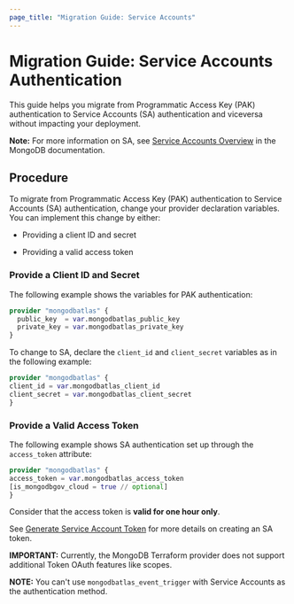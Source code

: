 ```yaml
---
page_title: "Migration Guide: Service Accounts"
---
```


# Migration Guide: Service Accounts Authentication

This guide helps you migrate from Programmatic Access Key (PAK) authentication to Service
Accounts (SA) authentication and viceversa without impacting your deployment.

**Note:** For more information on SA, see [Service Accounts Overview](https://www.mongodb.com/docs/atlas/api/service-accounts-overview/)
in the MongoDB documentation.

## Procedure

To migrate from Programmatic Access Key (PAK) authentication to Service
Accounts (SA) authentication, change your provider declaration variables. You can implement
this change by either:

- Providing a client ID and secret

- Providing a valid access token

### Provide a Client ID and Secret

The following example shows the variables for PAK authentication:

```terraform
provider "mongodbatlas" {
  public_key  = var.mongodbatlas_public_key
  private_key = var.mongodbatlas_private_key
}
```

To change to SA, declare the `client_id` and `client_secret` variables as in the following example:

```terraform
provider "mongodbatlas" {
client_id = var.mongodbatlas_client_id
client_secret = var.mongodbatlas_client_secret
}
```

### Provide a Valid Access Token

The following example shows SA authentication set up through the ``access_token`` attribute:

```terraform
provider "mongodbatlas" { 
access_token = var.mongodbatlas_access_token
[is_mongodbgov_cloud = true // optional]
}
```

Consider that the access token is **valid for one hour only**.

See [Generate Service Account Token](https://www.mongodb.com/docs/atlas/api/service-accounts/generate-oauth2-token/#std-label-generate-oauth2-token-atlas) for more details on creating an SA token. 

**IMPORTANT:**  Currently, the MongoDB Terraform provider does not support additional Token OAuth features like scopes.

**NOTE:** You can't use ``mongodbatlas_event_trigger`` with Service Accounts as the authentication method.
